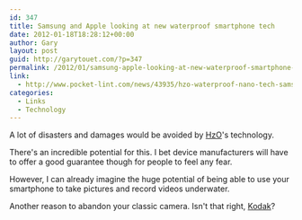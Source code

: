 ```yaml
---
id: 347
title: Samsung and Apple looking at new waterproof smartphone tech
date: 2012-01-18T18:28:12+00:00
author: Gary
layout: post
guid: http://garytouet.com/?p=347
permalink: /2012/01/samsung-apple-looking-at-new-waterproof-smartphone-tech/
link:
  - http://www.pocket-lint.com/news/43935/hzo-waterproof-nano-tech-samsung-apple
categories:
  - Links
  - Technology
---
```


A lot of disasters and damages would be avoided by <a href="http://hzo.me/">HzO</a>'s technology.

There's an incredible potential for this. I bet device manufacturers will have to offer a good guarantee though for people to feel any fear.

However, I can already imagine the huge potential of being able to use your smartphone to take pictures and record videos underwater. 

Another reason to abandon your classic camera. Isn't that right, <a href="http://online.wsj.com/article/SB10001424052970203471004577140841495542810.html">Kodak</a>?
